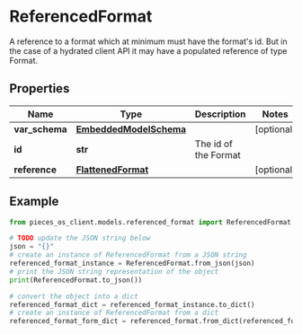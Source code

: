 # ReferencedFormat

A reference to a format which at minimum must have the format's id. But in the case of a hydrated client API it may have a populated reference of type Format.

## Properties

Name | Type | Description | Notes
------------ | ------------- | ------------- | -------------
**var_schema** | [**EmbeddedModelSchema**](EmbeddedModelSchema) |  | [optional] 
**id** | **str** | The id of the Format | 
**reference** | [**FlattenedFormat**](FlattenedFormat) |  | [optional] 

## Example

```python
from pieces_os_client.models.referenced_format import ReferencedFormat

# TODO update the JSON string below
json = "{}"
# create an instance of ReferencedFormat from a JSON string
referenced_format_instance = ReferencedFormat.from_json(json)
# print the JSON string representation of the object
print(ReferencedFormat.to_json())

# convert the object into a dict
referenced_format_dict = referenced_format_instance.to_dict()
# create an instance of ReferencedFormat from a dict
referenced_format_form_dict = referenced_format.from_dict(referenced_format_dict)
```



